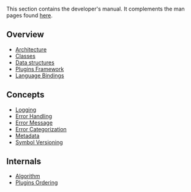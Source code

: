 This section contains the developer's manual.
It complements the man pages found [here](/doc/help).

## Overview

- [Architecture](architecture.md)
- [Classes](classes.md)
- [Data structures](data-structures.md)
- [Plugins Framework](plugins-framework.md)
- [Language Bindings](language-binding.md)

## Concepts

- [Logging](logging.md)
- [Error Handling](error-handling.md)
- [Error Message](error-message.md)
- [Error Categorization](error-categorization.md)
- [Metadata](metadata.md)
- [Symbol Versioning](symbol-versioning.md)

## Internals

- [Algorithm](algorithm.md)
- [Plugins Ordering](plugins-ordering.md)
